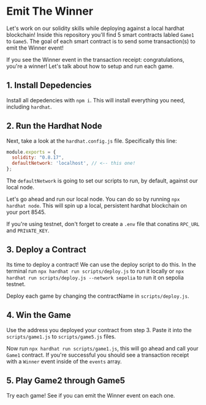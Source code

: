 # Emit The Winner

Let's work on our solidity skills while deploying against a local hardhat blockchain! Inside this repository you'll find 5 smart contracts labled `Game1` to `Game5`. The goal of each smart contract is to send some transaction(s) to emit the Winner event!

If you see the Winner event in the transaction receipt: congratulations, you're a winner! Let's talk about how to setup and run each game.

## 1. Install Depedencies

Install all depedencies with `npm i`. This will install everything you need, including `hardhat`.

## 2. Run the Hardhat Node

Next, take a look at the `hardhat.config.js` file. Specifically this line:

```javascript
module.exports = {
  solidity: "0.8.17",
  defaultNetwork: 'localhost', // <-- this one!
};
```

The `defaultNetwork` is going to set our scripts to run, by default, against our local node. 

Let's go ahead and run our local node. You can do so by running `npx hardhat node`. This will spin up a local, persistent hardhat blockchain on your port 8545.

If you're using testnet, don't forget to create a `.env` file that conatins `RPC_URL` and `PRIVATE_KEY`.

## 3. Deploy a Contract

Its time to deploy a contract! We can use the deploy script to do this. In the terminal run `npx hardhat run scripts/deploy.js` to run it locally or `npx hardhat run scripts/deploy.js --network sepolia` to run it on sepolia testnet.

Deploy each game by changing the contractName in `scripts/deploy.js`.

## 4. Win the Game

Use the address you deployed your contract from step 3. Paste it into the `scripts/game1.js` to `scripts/game5.js` files. 

Now run `npx hardhat run scripts/game1.js`, this will go ahead and call your `Game1` contract. If you're successful you should see a transaction receipt with a `Winner` event inside of the `events` array. 

## 5. Play Game2 through Game5

Try each game! See if you can emit the Winner event on each one.